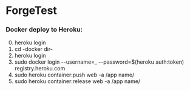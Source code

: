 # ForgeTest

### Docker deploy to Heroku:

0. heroku login
1. cd -docker dir-
2. heroku login
3. sudo docker login --username=_ --password=$(heroku auth:token) registry.heroku.com
4. sudo heroku container:push web -a /app name/
5. sudo heroku container:release web -a /app name/